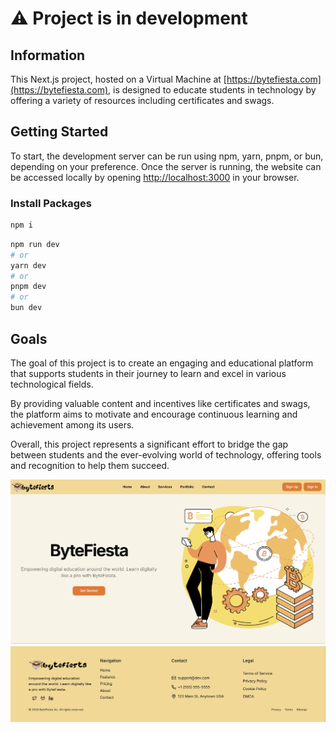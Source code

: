 # ⚠️ Project is in development
## Information

This Next.js project, hosted on a Virtual Machine at [https://bytefiesta.com](https://bytefiesta.com), is designed to educate students in technology by offering a variety of resources including certificates and swags.

## Getting Started

To start, the development server can be run using npm, yarn, pnpm, or bun, depending on your preference. Once the server is running, the website can be accessed locally by opening [http://localhost:3000](http://localhost:3000) in your browser.

### Install Packages
```bash
npm i
```
```bash
npm run dev
# or
yarn dev
# or
pnpm dev
# or
bun dev
```

## Goals

The goal of this project is to create an engaging and educational platform that supports students in their journey to learn and excel in various technological fields.

By providing valuable content and incentives like certificates and swags, the platform aims to motivate and encourage continuous learning and achievement among its users.

Overall, this project represents a significant effort to bridge the gap between students and the ever-evolving world of technology, offering tools and recognition to help them succeed.

![img1](https://github.com/hardikgdev/certificates/blob/main/public/img1.png)
![img2](https://github.com/hardikgdev/certificates/blob/main/public/img2.png)